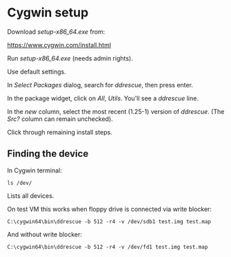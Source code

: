 # Cygwin setup

Download *setup-x86_64.exe* from:

<https://www.cygwin.com/install.html>

Run *setup-x86_64.exe* (needs admin rights).

Use default settings.

In *Select Packages* dialog, search for *ddrescue*, then press enter.

In the package widget, click on *All*, *Utils*. You'll see a *ddrescue* line.

In the *new* column, select the most recent (1.25-1) version of *ddrescue*. (The *Src?* column can remain unchecked).

Click through remaining install steps.

## Finding the device

In Cygwin terminal:

```
ls /dev/
```

Lists all devices.

On test VM this works when floppy drive is connected via write blocker:

```
C:\cygwin64\bin\ddrescue -b 512 -r4 -v /dev/sdb1 test.img test.map
```

And without write blocker:

```
C:\cygwin64\bin\ddrescue -b 512 -r4 -v /dev/fd1 test.img test.map
```
